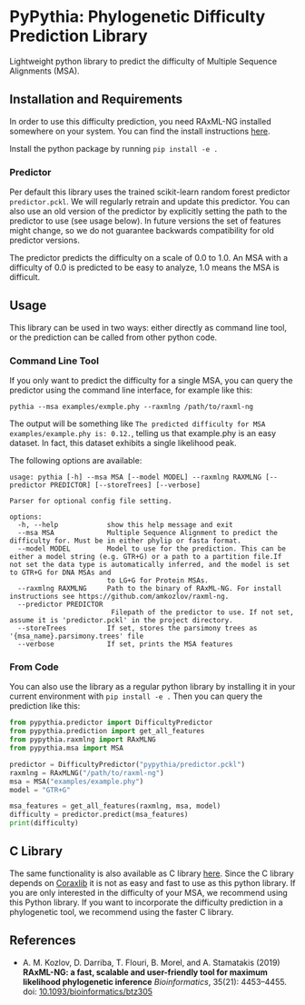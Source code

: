 # PyPythia: Phylogenetic Difficulty Prediction Library

Lightweight python library to predict the difficulty of Multiple Sequence Alignments (MSA). 

## Installation and Requirements
In order to use this difficulty prediction, you need RAxML-NG installed somewhere on your system. 
You can find the install instructions [here](https://github.com/amkozlov/raxml-ng).

Install the python package by running
    ```
    pip install -e .
    ```

### Predictor
Per default this library uses the trained scikit-learn random forest predictor `predictor.pckl`. 
We will regularly retrain and update this predictor. You can also use an old version of the predictor by explicitly setting the path to the predictor to use (see usage below).
In future versions the set of features might change, so we do not guarantee backwards compatibility for old predictor versions. 

The predictor predicts the difficulty on a scale of 0.0 to 1.0. An MSA with a difficulty of 0.0 is predicted to be easy to analyze, 1.0 means the MSA is difficult. 

## Usage
This library can be used in two ways: either directly as command line tool, or the prediction can be called from other python code.

### Command Line Tool
If you only want to predict the difficulty for a single MSA, you can query the predictor using the command line interface, for example like this:
```commandline
pythia --msa examples/exmple.phy --raxmlng /path/to/raxml-ng
```
The output will be something like `The predicted difficulty for MSA examples/example.phy is: 0.12.`, telling us that example.phy is an easy dataset. In fact, this dataset exhibits a single likelihood peak.

The following options are available:
```commandline
usage: pythia [-h] --msa MSA [--model MODEL] --raxmlng RAXMLNG [--predictor PREDICTOR] [--storeTrees] [--verbose]

Parser for optional config file setting.

options:
  -h, --help            show this help message and exit
  --msa MSA             Multiple Sequence Alignment to predict the difficulty for. Must be in either phylip or fasta format.
  --model MODEL         Model to use for the prediction. This can be either a model string (e.g. GTR+G) or a path to a partition file.If not set the data type is automatically inferred, and the model is set to GTR+G for DNA MSAs and
                        to LG+G for Protein MSAs.
  --raxmlng RAXMLNG     Path to the binary of RAxML-NG. For install instructions see https://github.com/amkozlov/raxml-ng.
  --predictor PREDICTOR
                         Filepath of the predictor to use. If not set, assume it is 'predictor.pckl' in the project directory.
  --storeTrees          If set, stores the parsimony trees as '{msa_name}.parsimony.trees' file
  --verbose             If set, prints the MSA features
```

### From Code
You can also use the library as a regular python library by installing it in your current environment with 
`pip install -e .` 
Then you can query the prediction like this:

```python
from pypythia.predictor import DifficultyPredictor
from pypythia.prediction import get_all_features
from pypythia.raxmlng import RAxMLNG
from pypythia.msa import MSA

predictor = DifficultyPredictor("pypythia/predictor.pckl")
raxmlng = RAxMLNG("/path/to/raxml-ng")
msa = MSA("examples/example.phy")
model = "GTR+G"

msa_features = get_all_features(raxmlng, msa, model)
difficulty = predictor.predict(msa_features)
print(difficulty)
```


## C Library
The same functionality is also available as C library [here](https://github.com/tschuelia/difficulty_prediction). 
Since the C library depends on [Coraxlib](https://codeberg.org/Exelixis-Lab/coraxlib) it is not as easy and fast to use as this python library.
If you are only interested in the difficulty of your MSA, we recommend using this Python library. 
If you want to incorporate the difficulty prediction in a phylogenetic tool, we recommend using the faster C library.

## References
* A. M. Kozlov, D. Darriba, T. Flouri, B. Morel, and A. Stamatakis (2019) 
**RAxML-NG: a fast, scalable and user-friendly tool for maximum likelihood phylogenetic inference** 
*Bioinformatics*, 35(21): 4453–4455. 
doi: [10.1093/bioinformatics/btz305](http://dx.doi.org/10.1093/bioinformatics/btz305)
